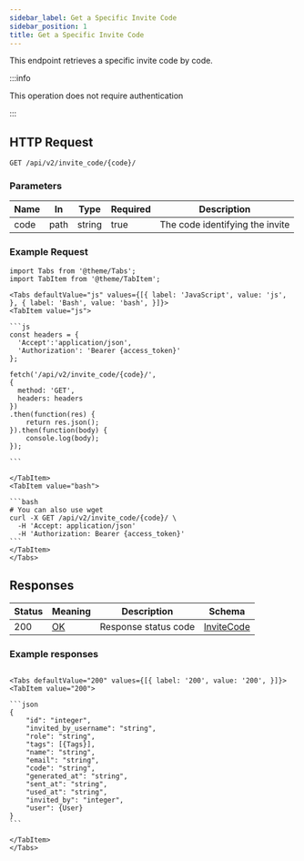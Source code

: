 ```yaml
---
sidebar_label: Get a Specific Invite Code
sidebar_position: 1
title: Get a Specific Invite Code
---
```


This endpoint retrieves a specific invite code by code.

:::info

This operation does not require authentication

:::

## HTTP Request

`GET /api/v2/invite_code/{code}/`

### Parameters

| Name | In   | Type   | Required | Description                     |
|------|------|--------|----------|---------------------------------|
| code | path | string | true     | The code identifying the invite |

### Example Request

````mdx-code-block
import Tabs from '@theme/Tabs';
import TabItem from '@theme/TabItem';

<Tabs defaultValue="js" values={[{ label: 'JavaScript', value: 'js', }, { label: 'Bash', value: 'bash', }]}>
<TabItem value="js">

```js
const headers = {
  'Accept':'application/json',
  'Authorization': 'Bearer {access_token}'
};

fetch('/api/v2/invite_code/{code}/',
{
  method: 'GET',
  headers: headers
})
.then(function(res) {
    return res.json();
}).then(function(body) {
    console.log(body);
});

```

</TabItem>
<TabItem value="bash">

```bash
# You can also use wget
curl -X GET /api/v2/invite_code/{code}/ \
  -H 'Accept: application/json'
  -H 'Authorization: Bearer {access_token}'
```
</TabItem>
</Tabs>
````

## Responses

| Status | Meaning                                                 | Description | Schema                                                  |
|--------|---------------------------------------------------------|-------------|---------------------------------------------------------|
| 200    | [OK](https://tools.ietf.org/html/rfc7231#section-6.3.1) | Response status code        | [InviteCode](/docs/apireference/v2/schemas/invite_code) |

### Example responses


````mdx-code-block

<Tabs defaultValue="200" values={[{ label: '200', value: '200', }]}>
<TabItem value="200">

```json
{
    "id": "integer",
    "invited_by_username": "string",
    "role": "string",
    "tags": [{Tags}],
    "name": "string",
    "email": "string",
    "code": "string",
    "generated_at": "string",
    "sent_at": "string",
    "used_at": "string",
    "invited_by": "integer",
    "user": {User}
}
```

</TabItem>
</Tabs>
````





